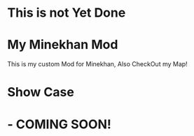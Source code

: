 # This is not Yet Done

# My Minekhan Mod
This is my custom Mod for Minekhan, Also CheckOut my Map!
# Show Case 
   # - COMING SOON!
